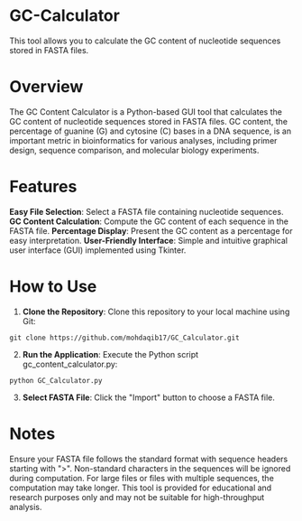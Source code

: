 # GC-Calculator
This tool allows you to calculate the GC content of nucleotide sequences stored in FASTA files. 

# Overview
The GC Content Calculator is a Python-based GUI tool that calculates the GC content of nucleotide sequences stored in FASTA files. GC content, the percentage of guanine (G) and cytosine (C) bases in a DNA sequence, is an important metric in bioinformatics for various analyses, including primer design, sequence comparison, and molecular biology experiments.

# Features
**Easy File Selection**: Select a FASTA file containing nucleotide sequences.
**GC Content Calculation**: Compute the GC content of each sequence in the FASTA file.
**Percentage Display**: Present the GC content as a percentage for easy interpretation.
**User-Friendly Interface**: Simple and intuitive graphical user interface (GUI) implemented using Tkinter.

# How to Use
1) **Clone the Repository**: Clone this repository to your local machine using Git:

  ```git clone https://github.com/mohdaqib17/GC_Calculator.git```

2) **Run the Application**: Execute the Python script gc_content_calculator.py:

  ```python GC_Calculator.py```

3) **Select FASTA File**: Click the "Import" button to choose a FASTA file.

# Notes
Ensure your FASTA file follows the standard format with sequence headers starting with ">".
Non-standard characters in the sequences will be ignored during computation.
For large files or files with multiple sequences, the computation may take longer.
This tool is provided for educational and research purposes only and may not be suitable for high-throughput analysis.
